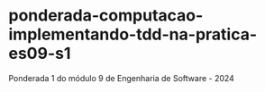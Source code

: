 # ponderada-computacao-implementando-tdd-na-pratica-es09-s1
Ponderada 1 do módulo 9 de Engenharia de Software - 2024
